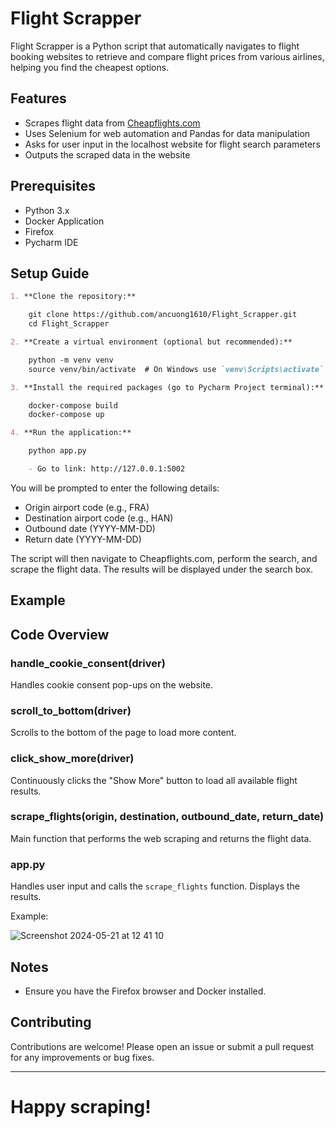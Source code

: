 
# Flight Scrapper

Flight Scrapper is a Python script that automatically navigates to flight booking websites to retrieve and compare flight prices from various airlines, helping you find the cheapest options.

## Features

- Scrapes flight data from [Cheapflights.com](https://www.cheapflights.com.au/)
- Uses Selenium for web automation and Pandas for data manipulation
- Asks for user input in the localhost website for flight search parameters
- Outputs the scraped data in the website

## Prerequisites

- Python 3.x
- Docker Application
- Firefox
- Pycharm IDE

## Setup Guide
```markdown
1. **Clone the repository:**

    git clone https://github.com/ancuong1610/Flight_Scrapper.git
    cd Flight_Scrapper

2. **Create a virtual environment (optional but recommended):**

    python -m venv venv
    source venv/bin/activate  # On Windows use `venv\Scripts\activate`

3. **Install the required packages (go to Pycharm Project terminal):**

    docker-compose build
    docker-compose up

4. **Run the application:**

    python app.py 

    - Go to link: http://127.0.0.1:5002
```

You will be prompted to enter the following details:

- Origin airport code (e.g., FRA)
- Destination airport code (e.g., HAN)
- Outbound date (YYYY-MM-DD)
- Return date (YYYY-MM-DD)

The script will then navigate to Cheapflights.com, perform the search, and scrape the flight data. The results will be displayed under the search box.

## Example



## Code Overview

### handle_cookie_consent(driver)

Handles cookie consent pop-ups on the website.

### scroll_to_bottom(driver)

Scrolls to the bottom of the page to load more content.

### click_show_more(driver)

Continuously clicks the "Show More" button to load all available flight results.

### scrape_flights(origin, destination, outbound_date, return_date)

Main function that performs the web scraping and returns the flight data.

### app.py

Handles user input and calls the `scrape_flights` function. Displays the results.

Example:

![Screenshot 2024-05-21 at 12 41 10](https://github.com/ancuong1610/Flight_Scrapper/assets/66347972/4bd7f6e5-0d8d-4737-8b6d-2b78d7d9d9bb)


## Notes

- Ensure you have the Firefox browser and Docker installed.

## Contributing

Contributions are welcome! Please open an issue or submit a pull request for any improvements or bug fixes.

---

# Happy scraping!

